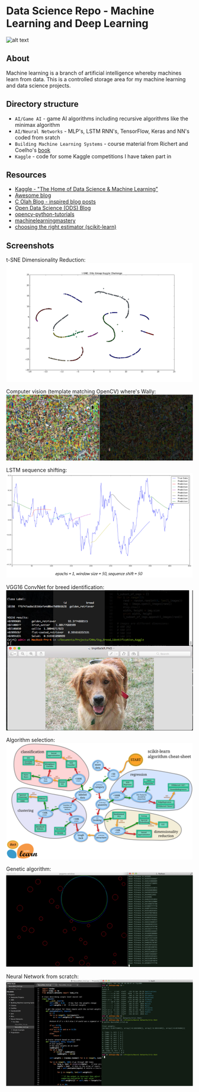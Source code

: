 # Data Science Repo - Machine Learning and Deep Learning
![alt text](https://github.com/amkent5/MachineLearning/blob/master/AI/AI_Images/Data_science_img.png)

## About

Machine learning is a branch of artificial intelligence whereby machines learn from data. This is a controlled storage area for my machine learning and data science projects.

## Directory structure
* `AI/Game AI` - game AI algorithms including recursive algorithms like the minimax algorithm
* `AI/Neural Networks` - MLP's, LSTM RNN's, TensorFlow, Keras and NN's coded from sratch
* `Building Machine Learning Systems` - course material from Richert and Coelho's [book](https://www.packtpub.com/big-data-and-business-intelligence/building-machine-learning-systems-python)
* `Kaggle` - code for some Kaggle competitions I have taken part in

## Resources
- [Kaggle - "The Home of Data Science & Machine Learning"](https://www.kaggle.com/)
- [Awesome blog](https://shuaiw.github.io/)
- [C Olah Blog - inspired blog posts](http://colah.github.io/)
- [Open Data Science (ODS) Blog](https://opendatascience.com/blog/)
- [opencv-python-tutorials](http://opencv-python-tutroals.readthedocs.org/en/latest/py_tutorials/py_ml/py_table_of_contents_ml/py_table_of_contents_ml.html)
- [machinelearningmastery](http://www.machinelearningmastery.com/blog/)
- [choosing the right estimator (scikit-learn)](http://scikit-learn.org/stable/tutorial/machine_learning_map/index.html)

## Screenshots

t-SNE Dimensionality Reduction:
![alt text](https://github.com/amkent5/MachineLearning/blob/master/AI/AI_Images/otto_tsne.png)

Computer vision (template matching OpenCV) where's Wally:
![alt text](https://github.com/amkent5/MachineLearning/blob/master/AI/AI_Images/template_matching.png)

LSTM sequence shifting:
![alt text](https://github.com/amkent5/MachineLearning/blob/master/AI/AI_Images/LSTM_initiators.png)

VGG16 ConvNet for breed identification:
![alt text](https://github.com/amkent5/MachineLearning/blob/master/AI/AI_Images/VGG16_res.png)

Algorithm selection:
![alt text](https://github.com/amkent5/MachineLearning/blob/master/Building%20Machine%20Learning%20Systems/Images/ScikitLearn_AlgCheatSheet.png)

Genetic algorithm:
![alt text](https://github.com/amkent5/MachineLearning/blob/master/AI/AI_Images/GeneticAlgorithm_Circle.png)

Neural Network from scratch:
![alt text](https://github.com/amkent5/MachineLearning/blob/master/AI/AI_Images/NNet.png)
